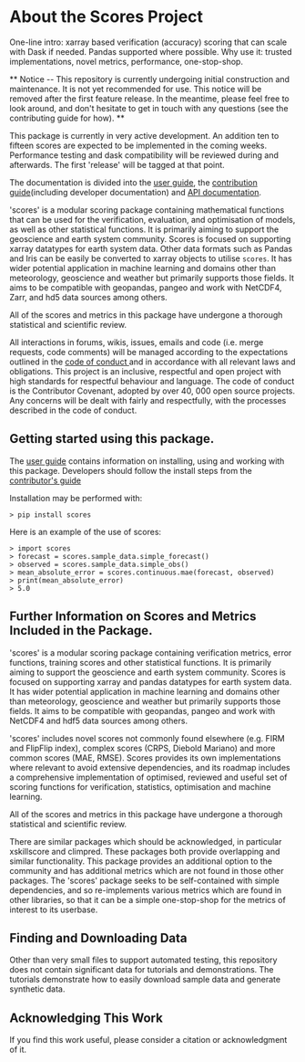 # About the Scores Project

One-line intro: xarray based verification (accuracy) scoring that can scale with Dask if needed. Pandas supported where possible.
Why use it: trusted implementations, novel metrics, performance, one-stop-shop.

** Notice -- This repository is currently undergoing initial construction and maintenance. It is not yet recommended for use. This notice will be removed after the first feature release. In the meantime, please feel free to look around, and don't hesitate to get in touch with any questions (see the contributing guide for how). **

This package is currently in very active development. An addition ten to fifteen scores are expected to be implemented in the coming weeks. Performance testing and dask compatibility will be reviewed during and afterwards. The first 'release' will be tagged at that point.

The documentation is divided into the [user guide](docs/userguide.md), the [contribution guide](docs/contributing.md)(including developer documentation) and [API documentation](docs/api.md).

'scores' is a modular scoring package containing mathematical functions that can be used for the verification, evaluation, and optimisation of models, as well as other statistical functions. It is primarily aiming to support the geoscience and earth system community. Scores is focused on supporting xarray datatypes for earth system data. Other data formats such as Pandas and Iris can be easily be converted to xarray objects to utilise `scores`. It has wider potential application in machine learning and domains other than meteorology, geoscience and weather but primarily supports those fields. It aims to be compatible with geopandas, pangeo and work with NetCDF4, Zarr, and hd5 data sources among others.

All of the scores and metrics in this package have undergone a thorough statistical and scientific review.

All interactions in forums, wikis, issues, emails and code (i.e. merge requests, code comments) will be managed according to the expectations outlined in the [ code of conduct ](CODE_OF_CONDUCT.md) and in accordance with all relevant laws and obligations. This project is an inclusive, respectful and open project with high standards for respectful behaviour and language. The code of conduct is the Contributor Covenant, adopted by over 40, 000 open source projects. Any concerns will be dealt with fairly and respectfully, with the processes described in the code of conduct.

## Getting started using this package.

The [user guide](docs/userguide.md) contains information on installing, using and working with this package. Developers should follow the install steps from the [contributor's guide](docs/contributing.md)

Installation may be performed with:
```
> pip install scores
```

Here is an example of the use of scores:
```
> import scores
> forecast = scores.sample_data.simple_forecast()
> observed = scores.sample_data.simple_obs()
> mean_absolute_error = scores.continuous.mae(forecast, observed)
> print(mean_absolute_error)
> 5.0
```

## Further Information on Scores and Metrics Included in the Package.

'scores' is a modular scoring package containing verification metrics, error functions, training scores and other statistical functions. It is primarily aiming to support the geoscience and earth system community. Scores is focused on supporting xarray and pandas datatypes for earth system data. It has wider potential application in machine learning and domains other than meteorology, geoscience and weather but primarily supports those fields. It aims to be compatible with geopandas, pangeo and work with NetCDF4 and hdf5 data sources among others.

'scores' includes novel scores not commonly found elsewhere (e.g. FIRM and FlipFlip index), complex scores (CRPS, Diebold Mariano) and more common scores (MAE, RMSE). Scores provides its own implementations where relevant to avoid extensive dependencies, and its roadmap includes a comprehensive implementation of optimised, reviewed and useful set of scoring functions for verification, statistics, optimisation and machine learning.

All of the scores and metrics in this package have undergone a thorough statistical and scientific review.

There are similar packages which should be acknowledged, in particular xskillscore and climpred. These packages both provide overlapping and similar functionality. This package provides an additional option to the community and has additional metrics which are not found in those other packages. The 'scores' package seeks to be self-contained with simple dependencies, and so re-implements various metrics which are found in other libraries, so that it can be a simple one-stop-shop for the metrics of interest to its userbase.

## Finding and Downloading Data

Other than very small files to support automated testing, this repository does not contain significant data for tutorials and demonstrations. The tutorials demonstrate how to easily download sample data and generate synthetic data.

## Acknowledging This Work

If you find this work useful, please consider a citation or acknowledgment of it.

